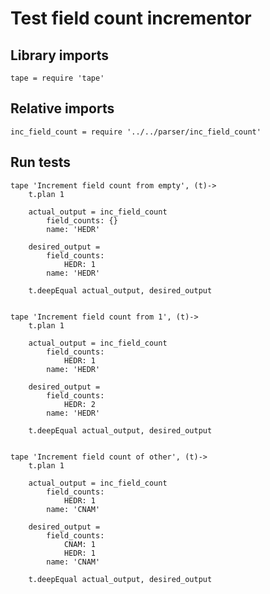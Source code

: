 # Test field count incrementor

## Library imports

	tape = require 'tape'


## Relative imports

	inc_field_count = require '../../parser/inc_field_count'


## Run tests

	tape 'Increment field count from empty', (t)->
		t.plan 1

		actual_output = inc_field_count
			field_counts: {}
			name: 'HEDR'

		desired_output =
			field_counts:
				HEDR: 1
			name: 'HEDR'

		t.deepEqual actual_output, desired_output


	tape 'Increment field count from 1', (t)->
		t.plan 1

		actual_output = inc_field_count
			field_counts:
				HEDR: 1
			name: 'HEDR'

		desired_output =
			field_counts:
				HEDR: 2
			name: 'HEDR'

		t.deepEqual actual_output, desired_output


	tape 'Increment field count of other', (t)->
		t.plan 1

		actual_output = inc_field_count
			field_counts:
				HEDR: 1
			name: 'CNAM'

		desired_output =
			field_counts:
				CNAM: 1
				HEDR: 1
			name: 'CNAM'

		t.deepEqual actual_output, desired_output
